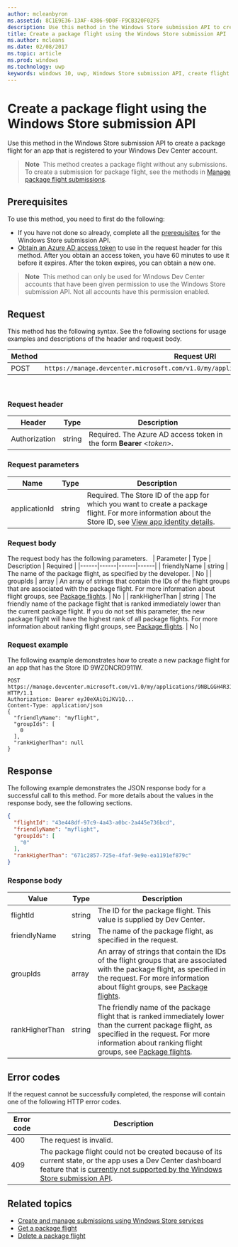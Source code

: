 ```yaml
---
author: mcleanbyron
ms.assetid: 8C1E9E36-13AF-4386-9D0F-F9CB320F02F5
description: Use this method in the Windows Store submission API to create a package flight for an app that is registered to your Windows Dev Center account.
title: Create a package flight using the Windows Store submission API
ms.author: mcleans
ms.date: 02/08/2017
ms.topic: article
ms.prod: windows
ms.technology: uwp
keywords: windows 10, uwp, Windows Store submission API, create flight
---
```


# Create a package flight using the Windows Store submission API




Use this method in the Windows Store submission API to create a package flight for an app that is registered to your Windows Dev Center account.

>**Note**&nbsp;&nbsp;This method creates a package flight without any submissions. To create a submission for package flight, see the methods in [Manage package flight submissions](manage-flight-submissions.md).

## Prerequisites

To use this method, you need to first do the following:

* If you have not done so already, complete all the [prerequisites](create-and-manage-submissions-using-windows-store-services.md#prerequisites) for the Windows Store submission API.
* [Obtain an Azure AD access token](create-and-manage-submissions-using-windows-store-services.md#obtain-an-azure-ad-access-token) to use in the request header for this method. After you obtain an access token, you have 60 minutes to use it before it expires. After the token expires, you can obtain a new one.

>**Note**&nbsp;&nbsp;This method can only be used for Windows Dev Center accounts that have been given permission to use the Windows Store submission API. Not all accounts have this permission enabled.

## Request

This method has the following syntax. See the following sections for usage examples and descriptions of the header and request body.

| Method | Request URI                                                      |
|--------|------------------------------------------------------------------|
| POST    | ```https://manage.devcenter.microsoft.com/v1.0/my/applications/{applicationId}/flights``` |

<span/>
 

### Request header

| Header        | Type   | Description                                                                 |
|---------------|--------|-----------------------------------------------------------------------------|
| Authorization | string | Required. The Azure AD access token in the form **Bearer** &lt;*token*&gt;. |

<span/>

### Request parameters

| Name        | Type   | Description                                                                 |
|---------------|--------|-----------------------------------------------------------------------------|
| applicationId | string | Required. The Store ID of the app for which you want to create a package flight. For more information about the Store ID, see [View app identity details](https://msdn.microsoft.com/windows/uwp/publish/view-app-identity-details).  |

<span/>

### Request body

The request body has the following parameters.
 
|  Parameter  |  Type  |  Description  |  Required  |
|------|------|------|------|
|  friendlyName  |  string  |  The name of the package flight, as specified by the developer.  |  No  |
|  groupIds  |  array  |  An array of strings that contain the IDs of the flight groups that are associated with the package flight. For more information about flight groups, see [Package flights](https://msdn.microsoft.com/windows/uwp/publish/package-flights).  |  No  |
|  rankHigherThan  |  string  |  The friendly name of the package flight that is ranked immediately lower than the current package flight. If you do not set this parameter, the new package flight will have the highest rank of all package flights. For more information about ranking flight groups, see [Package flights](https://msdn.microsoft.com/windows/uwp/publish/package-flights).    |  No  |

<span/>

### Request example

The following example demonstrates how to create a new package flight for an app that has the Store ID 9WZDNCRD911W.

```syntax
POST https://manage.devcenter.microsoft.com/v1.0/my/applications/9NBLGGH4R315/flights HTTP/1.1
Authorization: Bearer eyJ0eXAiOiJKV1Q...
Content-Type: application/json
{
  "friendlyName": "myflight",
  "groupIds": [
    0
  ],
  "rankHigherThan": null
}

```

## Response

The following example demonstrates the JSON response body for a successful call to this method. For more details about the values in the response body, see the following sections.

```json
{
  "flightId": "43e448df-97c9-4a43-a0bc-2a445e736bcd",
  "friendlyName": "myflight",
  "groupIds": [
    "0"
  ],
  "rankHigherThan": "671c2857-725e-4faf-9e9e-ea1191ef879c"
}
```

### Response body

| Value      | Type   | Description                                                                                                                                                                                                                                                                         |
|------------|--------|----------------------------------------------------------------------------------------------------------------------------------------------------------------------------------------------------------------------------------------------------------------------------------------|
| flightId            | string  | The ID for the package flight. This value is supplied by Dev Center.  |
| friendlyName           | string  | The name of the package flight, as specified in the request.   |  
| groupIds           | array  | An array of strings that contain the IDs of the flight groups that are associated with the package flight, as specified in the request. For more information about flight groups, see [Package flights](https://msdn.microsoft.com/windows/uwp/publish/package-flights).   |
| rankHigherThan           | string  | The friendly name of the package flight that is ranked immediately lower than the current package flight, as specified in the request. For more information about ranking flight groups, see [Package flights](https://msdn.microsoft.com/windows/uwp/publish/package-flights).  |

<span/>

## Error codes

If the request cannot be successfully completed, the response will contain one of the following HTTP error codes.

| Error code |  Description   |
|--------|------------------|
| 400  | The request is invalid. |
| 409  | The package flight could not be created because of its current state, or the app uses a Dev Center dashboard feature that is [currently not supported by the Windows Store submission API](create-and-manage-submissions-using-windows-store-services.md#not_supported). |   
<span/>

## Related topics

* [Create and manage submissions using Windows Store services](create-and-manage-submissions-using-windows-store-services.md)
* [Get a package flight](get-a-flight.md)
* [Delete a package flight](delete-a-flight.md)
